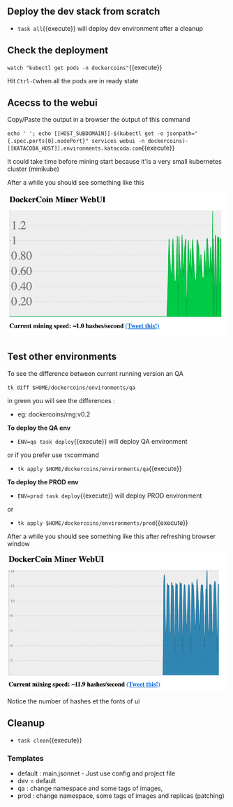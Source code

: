 ## Deploy the dev stack from scratch

- `task all`{{execute}} will deploy dev environment after a cleanup

## Check the deployment

`watch "kubectl get pods -n dockercoins"`{{execute}}

Hit `Ctrl-C`when all the pods are in ready state

## Acecss to the webui

Copy/Paste the output in a browser the output of this command

`echo ' '; echo [[HOST_SUBDOMAIN]]-$(kubectl get -o jsonpath="{.spec.ports[0].nodePort}" services webui -n dockercoins)-[[KATACODA_HOST]].environments.katacoda.com`{{execute}}

It could take time before mining start because it'is a very small kubernetes cluster (minikube)

After a while you should see something like this

![dev](./assets/dev.png)

## Test other environments

To see the difference between current running version an QA

`tk diff $HOME/dockercoins/environments/qa`

in green you will see the differences :

- eg: dockercoins/rng:v0.2

**To deploy the QA env**

- `ENV=qa task deploy`{{execute}} will deploy QA environment

or if you prefer use `tk`command

- `tk apply $HOME/dockercoins/environments/qa`{{execute}}

**To deploy the PROD env**

- `ENV=prod task deploy`{{execute}} will deploy PROD environment

or

- `tk apply $HOME/dockercoins/environments/prod`{{execute}}

After a while you should see something like this after refreshing browser window

![prod](./assets/prod.png)

Notice the number of hashes et the fonts of ui

## Cleanup

- `task clean`{{execute}}

### Templates

- default : main.jsonnet - Just use config and project file
- dev = default
- qa : change namespace and some tags of images,
- prod : change namespace, some tags of images and replicas (patching)
